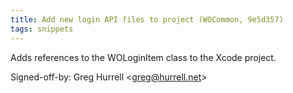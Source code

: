 ```yaml
---
title: Add new login API files to project (WOCommon, 9e5d357)
tags: snippets
---
```


Adds references to the WOLoginItem class to the Xcode project.

Signed-off-by: Greg Hurrell &lt;greg@hurrell.net&gt;
